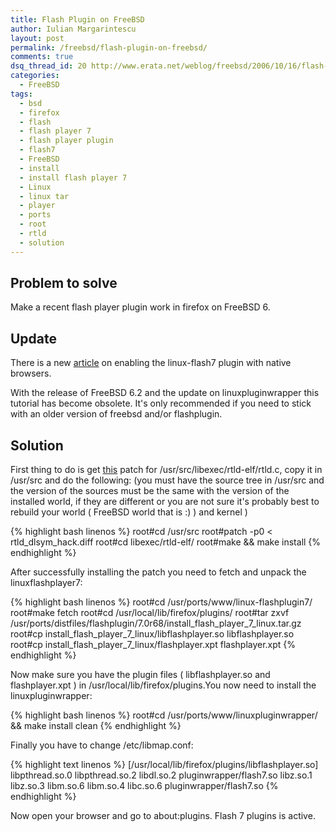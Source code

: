 ```yaml
---
title: Flash Plugin on FreeBSD
author: Iulian Margarintescu
layout: post
permalink: /freebsd/flash-plugin-on-freebsd/
comments: true
dsq_thread_id: 20 http://www.erata.net/weblog/freebsd/2006/10/16/flash-plugin-on-freebsd/
categories:
  - FreeBSD
tags:
  - bsd
  - firefox
  - flash
  - flash player 7
  - flash player plugin
  - flash7
  - FreeBSD
  - install
  - install flash player 7
  - Linux
  - linux tar
  - player
  - ports
  - root
  - rtld
  - solution
---
```

## Problem to solve

Make a recent flash player plugin work in firefox on FreeBSD 6.

## Update

There is a new [article][1] on enabling the linux-flash7 plugin with native browsers.

With the release of FreeBSD 6.2 and the update on linuxpluginwrapper this tutorial has become obsolete. It's only recommended if you need to stick with an older version of freebsd and/or flashplugin.

## Solution

First thing to do is get [this][2] patch for /usr/src/libexec/rtld-elf/rtld.c, copy it in /usr/src and do the following: (you must have the source tree in /usr/src and the version of the sources must be the same with the version of the installed world, if they are different or you are not sure it's probably best to rebuild your world ( FreeBSD world that is :) ) and kernel )

{% highlight bash linenos %}
root#cd /usr/src
root#patch -p0 < rtld_dlsym_hack.diff
root#cd libexec/rtld-elf/
root#make && make install
{% endhighlight %}

After successfully installing the patch you need to fetch and unpack the linuxflashplayer7:

{% highlight bash linenos %}
root#cd /usr/ports/www/linux-flashplugin7/
root#make fetch
root#cd /usr/local/lib/firefox/plugins/
root#tar zxvf /usr/ports/distfiles/flashplugin/7.0r68/install_flash_player_7_linux.tar.gz
root#cp install_flash_player_7_linux/libflashplayer.so libflashplayer.so
root#cp install_flash_player_7_linux/flashplayer.xpt flashplayer.xpt
{% endhighlight %}

Now make sure you have the plugin files ( libflashplayer.so and flashplayer.xpt ) in /usr/local/lib/firefox/plugins.You now need to install the linuxpluginwrapper:

{% highlight bash linenos %}
root#cd /usr/ports/www/linuxpluginwrapper/ && make install clean
{% endhighlight %}

Finally you have to change /etc/libmap.conf:


{% highlight text linenos %}
[/usr/local/lib/firefox/plugins/libflashplayer.so]
libpthread.so.0 libpthread.so.2
libdl.so.2 pluginwrapper/flash7.so
libz.so.1 libz.so.3
libm.so.6 libm.so.4
libc.so.6 pluginwrapper/flash7.so
{% endhighlight %}

Now open your browser and go to about:plugins. Flash 7 plugins is active.

 [1]: http://www.erata.net/weblog/freebsd/2007/03/18/updateflash7-with-native-freebsd-browsers/
 [2]: http://www.erata.net/wp-content/uploads/File/rtld_dlsym_hack.diff?phpMyAdmin=ZVVy4h18NWWYGtjd86mc4kQ%2COS6 "rtld dlsym hack"
